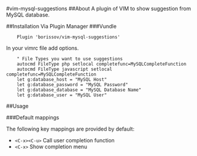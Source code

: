 #vim-mysql-suggestions
##About
A plugin of VIM to show suggestion from MySQL database.

##Installation
Via Plugin Manager
###Vundle
```viml
    Plugin 'borissov/vim-mysql-suggestions'
```

In your vimrc file add options.
```viml
    " File Types you want to use suggestions
    autocmd FileType php setlocal completefunc=MySQLCompleteFunction
    autocmd FileType javascript setlocal completefunc=MySQLCompleteFunction
    let g:database_host = "MySQL Host"
    let g:database_password = "MySQL Password"
    let g:database_database = "MySQL Database Name"
    let g:database_user = "MySQL User"
```
##Usage

###Default mappings

The following key mappings are provided by default: 
* `<C-x><C-u>` Call user completion function 
* `<C-x>` Show completion menu

